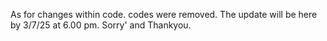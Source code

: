 As for changes within code. codes were removed.
The update will be here by 3/7/25 at 6.00 pm.
Sorry' and Thankyou.
